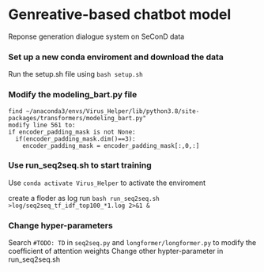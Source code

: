 # Genreative-based chatbot model
Reponse generation dialogue system on SeConD data

### Set up a new conda enviroment and download the data
Run the setup.sh file using `bash setup.sh`

### Modify the modeling_bart.py file

```
find ~/anaconda3/envs/Virus_Helper/lib/python3.8/site-packages/transformers/modeling_bart.py"
modify line 561 to:
if encoder_padding_mask is not None:
  if(encoder_padding_mask.dim()==3):
    encoder_padding_mask = encoder_padding_mask[:,0,:]
```
### Use run_seq2seq.sh to start training
Use `conda activate Virus_Helper` to activate the enviroment

create a floder as log run `bash run_seq2seq.sh >log/seq2seq_tf_idf_top100_*1.log 2>&1 &`
### Change hyper-parameters
Search `#TODO: TD` in `seq2seq.py` and `longformer/longformer.py` to modify the coefficient of attention weights
Change other hypter-parameter in run_seq2seq.sh
